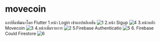 # movecoin
แอปชันพัฒนาโดย Flutter
1.หน้า Login เข้าแอปพลิเคชัน
![1](https://user-images.githubusercontent.com/55951306/98171200-f03f6380-1f21-11eb-9fe8-3b0ad214139a.jpg)
2.หน้า Sigup 
![4](https://user-images.githubusercontent.com/55951306/98171258-051bf700-1f22-11eb-977e-909eac7aa8a6.jpg)
3.หน้าหลัก Movecoin
![3](https://user-images.githubusercontent.com/55951306/98171323-2250c580-1f22-11eb-859a-40e3960c3696.jpg)
4.หน้าเพิ่มรายการ
![2](https://user-images.githubusercontent.com/55951306/98171385-3d233a00-1f22-11eb-908e-4e2a7ca25380.jpg)
5.Firebase Authenticatio
![5](https://user-images.githubusercontent.com/55951306/98171685-b6bb2800-1f22-11eb-92b3-c41498dba4aa.PNG)
6. Firebase Could Firestore
![6](https://user-images.githubusercontent.com/55951306/98171705-bf136300-1f22-11eb-9cdd-0202b0bcec1d.PNG)
